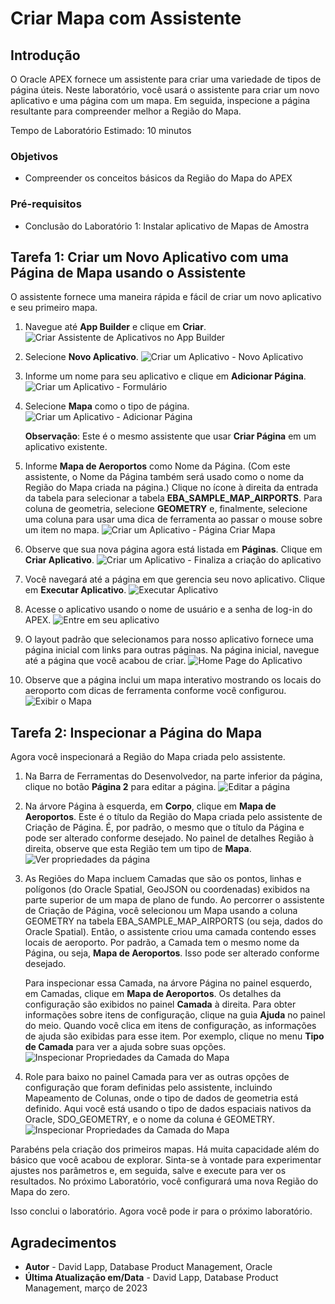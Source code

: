 # Criar Mapa com Assistente

## Introdução

O Oracle APEX fornece um assistente para criar uma variedade de tipos de página úteis. Neste laboratório, você usará o assistente para criar um novo aplicativo e uma página com um mapa. Em seguida, inspecione a página resultante para compreender melhor a Região do Mapa.

Tempo de Laboratório Estimado: 10 minutos

### Objetivos

*   Compreender os conceitos básicos da Região do Mapa do APEX

### Pré-requisitos

*   Conclusão do Laboratório 1: Instalar aplicativo de Mapas de Amostra

## Tarefa 1: Criar um Novo Aplicativo com uma Página de Mapa usando o Assistente

O assistente fornece uma maneira rápida e fácil de criar um novo aplicativo e seu primeiro mapa.

1.  Navegue até **App Builder** e clique em **Criar**. ![Criar Assistente de Aplicativos no App Builder](images/create-map-01.png)
    
2.  Selecione **Novo Aplicativo**. ![Criar um Aplicativo - Novo Aplicativo](images/create-map-02.png)
    
3.  Informe um nome para seu aplicativo e clique em **Adicionar Página**. ![Criar um Aplicativo - Formulário](images/create-map-03.png)
    
4.  Selecione **Mapa** como o tipo de página. ![Criar um Aplicativo - Adicionar Página](images/create-map-04.png)
    
    **Observação**: Este é o mesmo assistente que usar **Criar Página** em um aplicativo existente.
    
5.  Informe **Mapa de Aeroportos** como Nome da Página. (Com este assistente, o Nome da Página também será usado como o nome da Região do Mapa criada na página.) Clique no ícone à direita da entrada da tabela para selecionar a tabela **EBA\_SAMPLE\_MAP\_AIRPORTS**. Para coluna de geometria, selecione **GEOMETRY** e, finalmente, selecione uma coluna para usar uma dica de ferramenta ao passar o mouse sobre um item no mapa. ![Criar um Aplicativo - Página Criar Mapa](images/create-map-05.png)
    
6.  Observe que sua nova página agora está listada em **Páginas**. Clique em **Criar Aplicativo**. ![Criar um Aplicativo - Finaliza a criação do aplicativo](images/create-map-06.png)
    
7.  Você navegará até a página em que gerencia seu novo aplicativo. Clique em **Executar Aplicativo**. ![Executar Aplicativo](images/create-map-07.png)
    
8.  Acesse o aplicativo usando o nome de usuário e a senha de log-in do APEX. ![Entre em seu aplicativo](images/create-map-08.png)
    
9.  O layout padrão que selecionamos para nosso aplicativo fornece uma página inicial com links para outras páginas. Na página inicial, navegue até a página que você acabou de criar. ![Home Page do Aplicativo](images/create-map-09.png)
    
10.  Observe que a página inclui um mapa interativo mostrando os locais do aeroporto com dicas de ferramenta conforme você configurou. ![Exibir o Mapa](images/create-map-10.png)
    

## Tarefa 2: Inspecionar a Página do Mapa

Agora você inspecionará a Região do Mapa criada pelo assistente.

1.  Na Barra de Ferramentas do Desenvolvedor, na parte inferior da página, clique no botão **Página 2** para editar a página. ![Editar a página](images/create-map-11.png)
    
2.  Na árvore Página à esquerda, em **Corpo**, clique em **Mapa de Aeroportos**. Este é o título da Região do Mapa criada pelo assistente de Criação de Página. É, por padrão, o mesmo que o título da Página e pode ser alterado conforme desejado. No painel de detalhes Região à direita, observe que esta Região tem um tipo de **Mapa**. ![Ver propriedades da página](images/create-map-12.png)
    
3.  As Regiões do Mapa incluem Camadas que são os pontos, linhas e polígonos (do Oracle Spatial, GeoJSON ou coordenadas) exibidos na parte superior de um mapa de plano de fundo. Ao percorrer o assistente de Criação de Página, você selecionou um Mapa usando a coluna GEOMETRY na tabela EBA\_SAMPLE\_MAP\_AIRPORTS (ou seja, dados do Oracle Spatial). Então, o assistente criou uma camada contendo esses locais de aeroporto. Por padrão, a Camada tem o mesmo nome da Página, ou seja, **Mapa de Aeroportos**. Isso pode ser alterado conforme desejado.
    
    Para inspecionar essa Camada, na árvore Página no painel esquerdo, em Camadas, clique em **Mapa de Aeroportos**. Os detalhes da configuração são exibidos no painel **Camada** à direita. Para obter informações sobre itens de configuração, clique na guia **Ajuda** no painel do meio. Quando você clica em itens de configuração, as informações de ajuda são exibidas para esse item. Por exemplo, clique no menu **Tipo de Camada** para ver a ajuda sobre suas opções. ![Inspecionar Propriedades da Camada do Mapa](images/create-map-13.png)
    
4.  Role para baixo no painel Camada para ver as outras opções de configuração que foram definidas pelo assistente, incluindo Mapeamento de Colunas, onde o tipo de dados de geometria está definido. Aqui você está usando o tipo de dados espaciais nativos da Oracle, SDO\_GEOMETRY, e o nome da coluna é GEOMETRY. ![Inspecionar Propriedades da Camada do Mapa](images/create-map-14.png)
    

Parabéns pela criação dos primeiros mapas. Há muita capacidade além do básico que você acabou de explorar. Sinta-se à vontade para experimentar ajustes nos parâmetros e, em seguida, salve e execute para ver os resultados. No próximo Laboratório, você configurará uma nova Região do Mapa do zero.

Isso conclui o laboratório. Agora você pode ir para o próximo laboratório.

## Agradecimentos

*   **Autor** - David Lapp, Database Product Management, Oracle
*   **Última Atualização em/Data** - David Lapp, Database Product Management, março de 2023